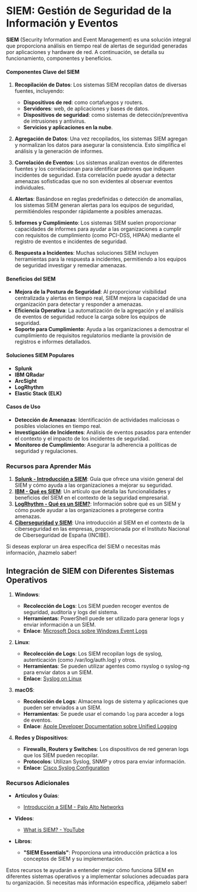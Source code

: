 # SIEM: Gestión de Seguridad de la Información y Eventos

**SIEM** (Security Information and Event Management) es una solución integral que proporciona análisis en tiempo real de alertas de seguridad generadas por aplicaciones y hardware de red. A continuación, se detalla su funcionamiento, componentes y beneficios.

#### Componentes Clave del SIEM

1. **Recopilación de Datos**: Los sistemas SIEM recopilan datos de diversas fuentes, incluyendo:
   - **Dispositivos de red**: como cortafuegos y routers.
   - **Servidores**: web, de aplicaciones y bases de datos.
   - **Dispositivos de seguridad**: como sistemas de detección/preventiva de intrusiones y antivirus.
   - **Servicios y aplicaciones en la nube**.

2. **Agregación de Datos**: Una vez recopilados, los sistemas SIEM agregan y normalizan los datos para asegurar la consistencia. Esto simplifica el análisis y la generación de informes.

3. **Correlación de Eventos**: Los sistemas analizan eventos de diferentes fuentes y los correlacionan para identificar patrones que indiquen incidentes de seguridad. Esta correlación puede ayudar a detectar amenazas sofisticadas que no son evidentes al observar eventos individuales.

4. **Alertas**: Basándose en reglas predefinidas o detección de anomalías, los sistemas SIEM generan alertas para los equipos de seguridad, permitiéndoles responder rápidamente a posibles amenazas.

5. **Informes y Cumplimiento**: Los sistemas SIEM suelen proporcionar capacidades de informes para ayudar a las organizaciones a cumplir con requisitos de cumplimiento (como PCI-DSS, HIPAA) mediante el registro de eventos e incidentes de seguridad.

6. **Respuesta a Incidentes**: Muchas soluciones SIEM incluyen herramientas para la respuesta a incidentes, permitiendo a los equipos de seguridad investigar y remediar amenazas.

#### Beneficios del SIEM

- **Mejora de la Postura de Seguridad**: Al proporcionar visibilidad centralizada y alertas en tiempo real, SIEM mejora la capacidad de una organización para detectar y responder a amenazas.
- **Eficiencia Operativa**: La automatización de la agregación y el análisis de eventos de seguridad reduce la carga sobre los equipos de seguridad.
- **Soporte para Cumplimiento**: Ayuda a las organizaciones a demostrar el cumplimiento de requisitos regulatorios mediante la provisión de registros e informes detallados.

#### Soluciones SIEM Populares

- **Splunk**
- **IBM QRadar**
- **ArcSight**
- **LogRhythm**
- **Elastic Stack (ELK)**

#### Casos de Uso

- **Detección de Amenazas**: Identificación de actividades maliciosas o posibles violaciones en tiempo real.
- **Investigación de Incidentes**: Análisis de eventos pasados para entender el contexto y el impacto de los incidentes de seguridad.
- **Monitoreo de Cumplimiento**: Asegurar la adherencia a políticas de seguridad y regulaciones.

### Recursos para Aprender Más

1. **[Splunk - Introducción a SIEM](https://www.splunk.com/en_us/blog/learn/siem-security-information-event-management.html)**: Guía que ofrece una visión general del SIEM y cómo ayuda a las organizaciones a mejorar su seguridad.
2. **[IBM - Qué es SIEM](https://www.ibm.com/topics/siem?mhsrc=ibmsearch_a&mhq=SIEM)**: Un artículo que detalla las funcionalidades y beneficios del SIEM en el contexto de la seguridad empresarial.
3. **[LogRhythm - Qué es un SIEM?](https://logrhythm.com/what-is-siem/)**: Información sobre qué es un SIEM y cómo puede ayudar a las organizaciones a protegerse contra amenazas.
4. **[Ciberseguridad y SIEM](https://www.incibe.es/empresas/blog/son-y-sirven-los-siem-ids-e-ips)**: Una introducción al SIEM en el contexto de la ciberseguridad en las empresas, proporcionada por el Instituto Nacional de Ciberseguridad de España (INCIBE).

Si deseas explorar un área específica del SIEM o necesitas más información, ¡hazmelo saber!

## Integración de SIEM con Diferentes Sistemas Operativos

1. **Windows**:
   - **Recolección de Logs**: Los SIEM pueden recoger eventos de seguridad, auditoría y logs del sistema.
   - **Herramientas**: PowerShell puede ser utilizado para generar logs y enviar información a un SIEM.
   - **Enlace**: [Microsoft Docs sobre Windows Event Logs](https://learn.microsoft.com/en-us/windows/win32/eventlog/event-logging)

2. **Linux**:
   - **Recolección de Logs**: Los SIEM recopilan logs de syslog, autenticación (como /var/log/auth.log) y otros.
   - **Herramientas**: Se pueden utilizar agentes como rsyslog o syslog-ng para enviar datos a un SIEM.
   - **Enlace**: [Syslog on Linux](https://www.ninjaone.com/es/blog/gestion-de-logs-de-linux/#:~:text=La%20gesti%C3%B3n%20de%20logs%20en%20Linux%20es%20fundamental)

3. **macOS**:
   - **Recolección de Logs**: Almacena logs de sistema y aplicaciones que pueden ser enviados a un SIEM.
   - **Herramientas**: Se puede usar el comando `log` para acceder a logs de eventos.
   - **Enlace**: [Apple Developer Documentation sobre Unified Logging](https://developer.apple.com/documentation/os/logging)

4. **Redes y Dispositivos**:
   - **Firewalls, Routers y Switches**: Los dispositivos de red generan logs que los SIEM pueden recopilar.
   - **Protocolos**: Utilizan Syslog, SNMP y otros para enviar información.
   - **Enlace**: [Cisco Syslog Configuration](https://www.cisco.com/c/en/us/support/docs/security/pix-500-series-security-appliances/63884-config-asa-00.html?dtid=osscdc000283)

### Recursos Adicionales

- **Artículos y Guías**:
  - [Introducción a SIEM - Palo Alto Networks](https://www.paloaltonetworks.com/blog/2022/02/extended-security-intelligence-and-automation-management/)

- **Videos**:
  - [What is SIEM? - YouTube](https://www.youtube.com/watch?v=xIfwCetD5FM)

- **Libros**:
  - **"SIEM Essentials"**: Proporciona una introducción práctica a los conceptos de SIEM y su implementación.

Estos recursos te ayudarán a entender mejor cómo funciona SIEM en diferentes sistemas operativos y a implementar soluciones adecuadas para tu organización. Si necesitas más información específica, ¡déjamelo saber!